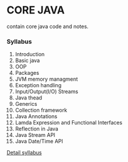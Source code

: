 # CORE JAVA
contain core java code and notes.

### Syllabus
1. Introduction
2. Basic java
3. OOP
4. Packages
5. JVM memory managment
6. Exception handling
7. Input/Output(I/O) Streams
8. Java thead
9. Generics
10. Collection framework
11. Java Annotations
12. Lamda Expression and Functional Interfaces
13. Reflection in Java
14. Java Stream API
15. Java Date/Time API

[Detail syllabus](https://github.com/AhsanAhmad01/CORE-JAVA/blob/master/SYLLABUS.md)

